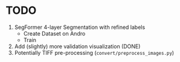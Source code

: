 # TODO

1. SegFormer 4-layer Segmentation with refined labels
   - Create Dataset on Andro
   - Train
2. Add (slightly) more validation visualization (DONE)
3. Potentially TIFF pre-processing (`convert/preprocess_images.py`)
